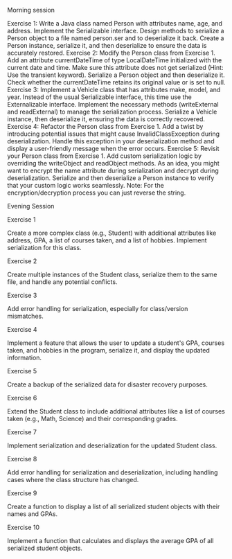 Morning session

Exercise 1: Write a Java class named Person with attributes name, age, and address. Implement the Serializable interface. Design methods to serialize a Person object to a file named person.ser and to deserialize it back. Create a Person instance, serialize it, and then deserialize to ensure the data is accurately restored.
Exercise 2: Modify the Person class from Exercise 1. Add an attribute currentDateTime of type LocalDateTime initialized with the current date and time. Make sure this attribute does not get serialized (Hint: Use the transient keyword). Serialize a Person object and then deserialize it. Check whether the currentDateTime retains its original value or is set to null.
Exercise 3: Implement a Vehicle class that has attributes make, model, and year. Instead of the usual Serializable interface, this time use the Externalizable interface. Implement the necessary methods (writeExternal and readExternal) to manage the serialization process. Serialize a Vehicle instance, then deserialize it, ensuring the data is correctly recovered.
Exercise 4: Refactor the Person class from Exercise 1. Add a twist by introducing potential issues that might cause InvalidClassException during deserialization. Handle this exception in your deserialization method and display a user-friendly message when the error occurs.
Exercise 5: Revisit your Person class from Exercise 1. Add custom serialization logic by overriding the writeObject and readObject methods. As an idea, you might want to encrypt the name attribute during serialization and decrypt during deserialization. Serialize and then deserialize a Person instance to verify that your custom logic works seamlessly. Note: For the encryption/decryption process you can just reverse the string.

Evening Session

Exercise 1

Create a more complex class (e.g., Student) with additional attributes
like address, GPA, a list of courses taken, and a list of hobbies.
Implement serialization for this class.

Exercise 2

Create multiple instances of the Student class, serialize them to the
same file, and handle any potential conflicts.

Exercise 3

Add error handling for serialization, especially for class/version
mismatches.

Exercise 4

Implement a feature that allows the user to update a student's GPA,
courses taken, and hobbies in the program, serialize it, and display the
updated information.

Exercise 5

Create a backup of the serialized data for disaster recovery purposes.

Exercise 6

Extend the Student class to include additional attributes like a list of
courses taken (e.g., Math, Science) and their corresponding grades.

Exercise 7

Implement serialization and deserialization for the updated Student
class.

Exercise 8

Add error handling for serialization and deserialization, including
handling cases where the class structure has changed.

Exercise 9

Create a function to display a list of all serialized student objects with
their names and GPAs.

Exercise 10

Implement a function that calculates and displays the average GPA of
all serialized student objects.